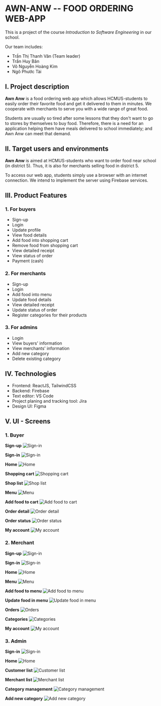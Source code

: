 # AWN-ANW -- FOOD ORDERING WEB-APP

This is a project of the course *Introduction to Software Engineering* in our school.

Our team includes:

- Trần Thị Thanh Vân (Team leader)
- Trần Huy Bân
- Võ Nguyễn Hoàng Kim
- Ngô Phước Tài

## I. Project description

**Awn Anw** is a food ordering web app which allows HCMUS-students to easily order their favorite food and get it delivered to them in minutes. We cooperate with merchants to serve you with a wide range of great food.

Students are usually so tired after some lessons that they don't want to go to stores by themselves to buy food. Therefore, there is a need for an application helping them have meals delivered to school immediately; and Awn Anw can meet that demand.

## II. Target users and environments

**Awn Anw** is aimed at HCMUS-students who want to order food near school (in district 5). Thus, it is also for merchants selling food in district 5.

To access our web app, students simply use a browser with an internet connection. We intend to implement the server using Firebase services.

## III. Product Features

### 1. For buyers

- Sign-up
- Login
- Update profile
- View food details
- Add food into shopping cart
- Remove food from shopping cart
- View detailed receipt
- View status of order
- Payment (cash)

### 2. For merchants

- Sign-up
- Login
- Add food into menu
- Update food details
- View detailed receipt
- Update status of order
- Register categories for their products

### 3. For admins

- Login
- View buyers' information
- View merchants' information
- Add new category
- Delete existing category

## IV. Technologies

- Frontend: ReactJS, TailwindCSS
- Backend: Firebase
- Text editor: VS Code
- Project planing and tracking tool: Jira
- Design UI: Figma

## V. UI - Screens

### 1. Buyer

**Sign-up**
![Sign-in](/ui-screens/buyer/sign-up.png "Sign-up")

**Sign-in**
![Sign-in](/ui-screens/buyer/sign-in.png "Sign-in")

**Home**
![Home](/ui-screens/buyer/home.png "Home")

**Shopping cart**
![Shopping cart](/ui-screens/buyer/cart.png "Shopping cart")

**Shop list**
![Shop list](/ui-screens/buyer/shop-list.png "Shop list")

**Menu**
![Menu](/ui-screens/buyer/menu.png "Menu")

**Add food to cart**
![Add food to cart](/ui-screens/buyer/add-cart.png "Add food to cart")

**Order detail**
![Order detail](/ui-screens/buyer/order-detail.png "Order detail")

**Order status**
![Order status](/ui-screens/buyer/order-status.png "Order status")

**My account**
![My account](/ui-screens/buyer/my-account.png "My account")

### 2. Merchant

**Sign-up**
![Sign-in](/ui-screens/merchant/sign-up.png "Sign-up")

**Sign-in**
![Sign-in](/ui-screens/merchant/sign-in.png "Sign-in")

**Home**
![Home](/ui-screens/merchant/home.png "Home")

**Menu**
![Menu](/ui-screens/merchant/menu.png "Menu")

**Add food to menu**
![Add food to menu](/ui-screens/merchant/add-menu.png "Add food to menu")

**Update food in menu**
![Update food in menu](/ui-screens/merchant/update-menu.png "Update food in menu")

**Orders**
![Orders](/ui-screens/merchant/order.png "Orders")

**Categories**
![Categories](/ui-screens/merchant/category.png "Categories")

**My account**
![My account](/ui-screens/merchant/my-account.png "My account")

### 3. Admin

**Sign-in**
![Sign-in](/ui-screens/admin/sign-in.png "Sign-in")

**Home**
![Home](/ui-screens/admin/home.png "Home")

**Customer list**
![Customer list](/ui-screens/admin/customer.png "Customer list")

**Merchant list**
![Merchant list](/ui-screens/admin/merchant.png "Merchant list")

**Category management**
![Category management](/ui-screens/admin/categories.png "Category management")

**Add new category**
![Add new category](/ui-screens/admin/add-category.png "Add new category")
